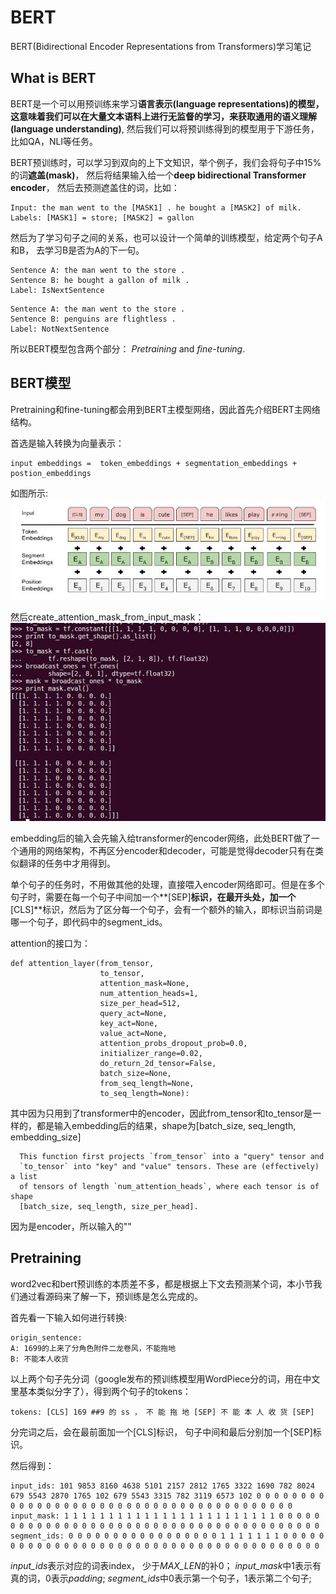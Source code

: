 # BERT
BERT(Bidirectional Encoder Representations from Transformers)学习笔记
## What is BERT
BERT是一个可以用预训练来学习**语言表示(language representations)**的模型， 这意味着我们可以在大量文本语料上进行无监督的学习，来获取通用的**语义理解(language understanding)**, 然后我们可以将预训练得到的模型用于下游任务，比如QA，NLI等任务。


BERT预训练时，可以学习到双向的上下文知识，举个例子，我们会将句子中15%的词**遮盖(mask)**， 然后将结果输入给一个**deep bidirectional Transformer encoder**， 然后去预测遮盖住的词，比如：

```
Input: the man went to the [MASK1] . he bought a [MASK2] of milk.
Labels: [MASK1] = store; [MASK2] = gallon
```

然后为了学习句子之间的关系，也可以设计一个简单的训练模型，给定两个句子A和B， 去学习B是否为A的下一句。

```
Sentence A: the man went to the store .
Sentence B: he bought a gallon of milk .
Label: IsNextSentence
```
```
Sentence A: the man went to the store .
Sentence B: penguins are flightless .
Label: NotNextSentence
```

所以BERT模型包含两个部分： *Pretraining* and *fine-tuning*.

## BERT模型

Pretraining和fine-tuning都会用到BERT主模型网络，因此首先介绍BERT主网络结构。

首选是输入转换为向量表示：
```
input embeddings =  token_embeddings + segmentation_embeddings + postion_embeddings
```
   如图所示:![bert_embedding](./images/bert_embedding.jpg)

然后create_attention_mask_from_input_mask：
![create_attention_mask](./images/create_attention_mask.jpg)

embedding后的输入会先输入给transformer的encoder网络，此处BERT做了一个通用的网络架构，不再区分encoder和decoder，可能是觉得decoder只有在类似翻译的任务中才用得到。

单个句子的任务时，不用做其他的处理，直接喂入encoder网络即可。但是在多个句子时，需要在每一个句子中间加一个**[SEP]**标识，在最开头处，加一个**[CLS]**标识，然后为了区分每一个句子，会有一个额外的输入，即标识当前词是哪一个句子，即代码中的segment_ids。

attention的接口为：
```
def attention_layer(from_tensor,
                    to_tensor,
                    attention_mask=None,
                    num_attention_heads=1,
                    size_per_head=512,
                    query_act=None,
                    key_act=None,
                    value_act=None,
                    attention_probs_dropout_prob=0.0,
                    initializer_range=0.02,
                    do_return_2d_tensor=False,
                    batch_size=None,
                    from_seq_length=None,
                    to_seq_length=None):
```

其中因为只用到了transformer中的encoder，因此from_tensor和to_tensor是一样的，都是输入embedding后的结果，shape为[batch_size, seq_length, embedding_size]





```
  This function first projects `from_tensor` into a "query" tensor and 
  `to_tensor` into "key" and "value" tensors. These are (effectively) a list
  of tensors of length `num_attention_heads`, where each tensor is of shape
  [batch_size, seq_length, size_per_head].
```

因为是encoder，所以输入的""


## Pretraining

word2vec和bert预训练的本质差不多，都是根据上下文去预测某个词，本小节我们通过看源码来了解一下，预训练是怎么完成的。

首先看一下输入如何进行转换:
```
origin_sentence:
A: 1699的上来了分角色附件二龙卷风，不能拖地
B: 不能本人收货
```

以上两个句子先分词（google发布的预训练模型用WordPiece分的词，用在中文里基本类似分字了），得到两个句子的tokens：
```
tokens: [CLS] 169 ##9 的 ss ， 不 能 拖 地 [SEP] 不 能 本 人 收 货 [SEP]
```
分完词之后，会在最前面加一个[CLS]标识， 句子中间和最后分别加一个[SEP]标识。

然后得到：
```
input_ids: 101 9853 8160 4638 5101 2157 2812 1765 3322 1690 782 8024 679 5543 2870 1765 102 679 5543 3315 782 3119 6573 102 0 0 0 0 0 0 0 0 0 0 0 0 0 0 0 0 0 0 0 0 0 0 0 0 0 0 0 0 0 0 0 0 0 0 0 0 0 0 0 0
input_mask: 1 1 1 1 1 1 1 1 1 1 1 1 1 1 1 1 1 1 1 1 1 1 1 1 0 0 0 0 0 0 0 0 0 0 0 0 0 0 0 0 0 0 0 0 0 0 0 0 0 0 0 0 0 0 0 0 0 0 0 0 0 0 0 0
segment_ids: 0 0 0 0 0 0 0 0 0 0 0 0 0 0 0 0 0 1 1 1 1 1 1 1 0 0 0 0 0 0 0 0 0 0 0 0 0 0 0 0 0 0 0 0 0 0 0 0 0 0 0 0 0 0 0 0 0 0 0 0 0 0 0 0
```
*input_ids*表示对应的词表index， 少于*MAX_LEN*的补0；
*input_mask*中1表示有真的词，0表示*padding*;
*segment_ids*中0表示第一个句子，1表示第二个句子;

